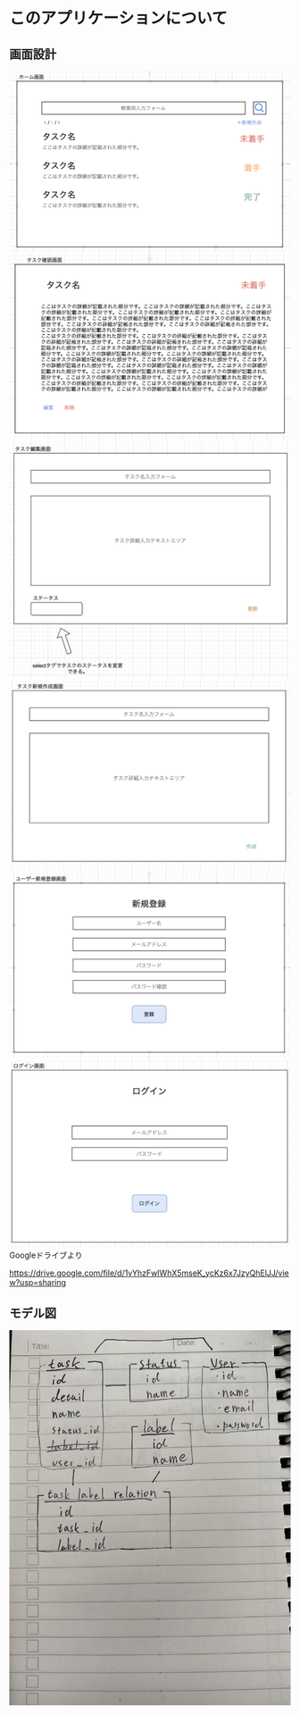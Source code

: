 # このアプリケーションについて
## 画面設計
![](doc/image/screenshot1.png)
![](doc/image/screenshot2.png)
![](doc/image/screenshot3.png)
![](doc/image/screenshot4.png)
![](doc/image/screenshot5.png)
![](doc/image/screenshot6.png)
Googleドライブより

https://drive.google.com/file/d/1vYhzFwIWhX5mseK_ycKz6x7JzyQhElJJ/view?usp=sharing
## モデル図
![](doc/image/IMG_0004.JPG)
